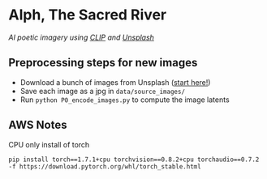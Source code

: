 # Alph, The Sacred River
_AI poetic imagery using [CLIP](https://github.com/openai/CLIP) and [Unsplash](https://unsplash.com/)_

## Preprocessing steps for new images

+ Download a bunch of images from Unsplash ([start here!](https://github.com/unsplash/datasets))
+ Save each image as a jpg in `data/source_images/`
+ Run `python P0_encode_images.py` to compute the image latents

## AWS Notes

CPU only install of torch

    pip install torch==1.7.1+cpu torchvision==0.8.2+cpu torchaudio==0.7.2 -f https://download.pytorch.org/whl/torch_stable.html